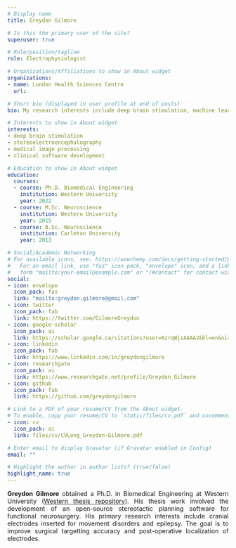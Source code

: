```yaml
---
# Display name
title: Greydon Gilmore

# Is this the primary user of the site?
superuser: true

# Role/position/tagline
role: Electrophysiologist

# Organizations/Affiliations to show in About widget
organizations:
- name: London Health Sciences Centre
  url:

# Short bio (displayed in user profile at end of posts)
bio: My research interests include deep brain stimulation, machine learning and signal processing.

# Interests to show in About widget
interests:
- deep brain stimulation
- stereoelectroencephalography
- medical image processing
- clinical software development

# Education to show in About widget
education:
  courses:
  - course: Ph.D. Biomedical Engineering
    institution: Western University
    year: 2022
  - course: M.Sc. Neuroscience
    institution: Western University
    year: 2015
  - course: B.Sc. Neuroscience
    institution: Carleton University
    year: 2013

# Social/Academic Networking
# For available icons, see: https://wowchemy.com/docs/getting-started/page-builder/#icons
#   For an email link, use "fas" icon pack, "envelope" icon, and a link in the
#   form "mailto:your-email@example.com" or "/#contact" for contact widget.
social:
- icon: envelope
  icon_pack: fas
  link: "mailto:greydon.gilmore@gmail.com"
- icon: twitter
  icon_pack: fab
  link: https://twitter.com/GilmoreGreydon
- icon: google-scholar
  icon_pack: ai
  link: https://scholar.google.ca/citations?user=0zrqWjsAAAAJ&hl=en&oi=ao
- icon: linkedin
  icon_pack: fab
  link: https://www.linkedin.com/in/greydongilmore
- icon: researchgate
  icon_pack: ai
  link: https://www.researchgate.net/profile/Greydon_Gilmore
- icon: github
  icon_pack: fab
  link: https://github.com/greydongilmore

# Link to a PDF of your resume/CV from the About widget.
# To enable, copy your resume/CV to `static/files/cv.pdf` and uncomment the lines below.
- icon: cv
  icon_pack: ai
  link: files/cv/CVLong_Greydon-Gilmore.pdf

# Enter email to display Gravatar (if Gravatar enabled in Config)
email: ""

# Highlight the author in author lists? (true/false)
highlight_name: true
---
```


<p style='text-align: justify;'> <b>Greydon Gilmore</b> obtained a Ph.D. in Biomedical Engineering at Western University (<a href="https://ir.lib.uwo.ca/etd/8545/" target="_blank">Western thesis repository</a>). His thesis work involved the development of an open-source stereotactic planning software for functional neurosurgery. His primary research interests include cranial electrodes inserted for movement disorders and epilepsy. The goal is to improve surgical targetting accuracy and post-operative localization of electrodes.</p>
